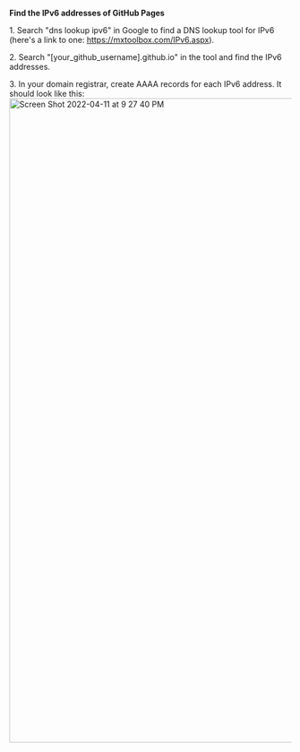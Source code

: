 **Find the IPv6 addresses of GitHub Pages**

1\. Search "dns lookup ipv6" in Google to find a DNS lookup tool for IPv6 (here's a link to one: https://mxtoolbox.com/IPv6.aspx).

2\. Search "[your_github_username].github.io" in the tool and find the IPv6 addresses.

3\. In your domain registrar, create AAAA records for each IPv6 address. It should look like this:
<img width="1150" alt="Screen Shot 2022-04-11 at 9 27 40 PM" src="https://user-images.githubusercontent.com/70604577/162860294-310dad97-04c9-47e7-bd6e-ea21a21a08a0.png">
